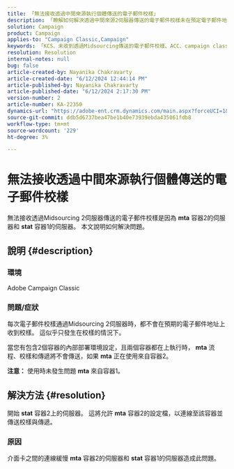 ```yaml
---
title: 「無法接收透過中間來源執行個體傳送的電子郵件校樣」
description: 「瞭解如何解決透過中間來源2伺服器傳送的電子郵件校樣未在預定電子郵件地址收到的Campaign Classic問題。」
solution: Campaign
product: Campaign
applies-to: "Campaign Classic,Campaign"
keywords: 「KCS、未收到透過Midsourcing傳送的電子郵件校樣、ACC、campaign classic」
resolution: Resolution
internal-notes: null
bug: false
article-created-by: Nayanika Chakravarty
article-created-date: "6/12/2024 12:44:14 PM"
article-published-by: Nayanika Chakravarty
article-published-date: "6/12/2024 2:17:30 PM"
version-number: 2
article-number: KA-22350
dynamics-url: "https://adobe-ent.crm.dynamics.com/main.aspx?forceUCI=1&pagetype=entityrecord&etn=knowledgearticle&id=5d7e3674-b928-ef11-840b-6045bd0065b6"
source-git-commit: ddb5d6737bea47be1b40e73939ebda435061fdb8
workflow-type: tm+mt
source-wordcount: '229'
ht-degree: 3%

---
```


# 無法接收透過中間來源執行個體傳送的電子郵件校樣


無法接收透過Midsourcing 2伺服器傳送的電子郵件校樣是因為 <b>mta</b> 容器2的伺服器和 <b>stat</b> 容器1的伺服器。 本文說明如何解決問題。

## 說明 {#description}


### 環境

Adobe Campaign Classic

### 問題/症狀

每次電子郵件校樣通過Midsourcing 2伺服器時，都不會在預期的電子郵件地址上收到校樣。 這似乎只發生在校樣的情況下。

當您有包含2個容器的內部部署環境設定，且兩個容器都在上執行時， <b>mta</b> 流程、校樣和傳遞將不會傳送，如果 <b>mta</b> 正在使用來自容器2。

<b>注意：</b> 使用時未發生問題 <b>mta</b> 來自容器1。


## 解決方法 {#resolution}


開始 <b>stat</b> 容器2上的伺服器。 這將允許 <b>mta</b> 容器2的設定檔，以連線至該容器並傳送校樣與傳遞。

### 原因

介面卡之間的連線緩慢 <b>mta</b> 容器2的伺服器和 <b>stat</b> 容器1的伺服器造成此問題。
